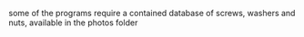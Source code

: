 some of the programs require a contained database of screws, washers and nuts, available in the photos folder
